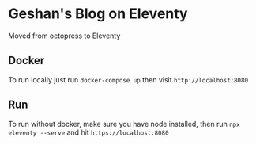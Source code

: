 # Geshan's Blog on Eleventy

Moved from octopress to Eleventy

## Docker

To run locally just run `docker-compose up` then visit `http://localhost:8080`

## Run

To run without docker, make sure you have node installed, then run `npx eleventy --serve` and hit `https://localhost:8080`
